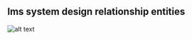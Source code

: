 ## lms system design relationship entities 
![alt text](https://asset.cloudinary.com/dypaebnvv/7ad47ed3b84abe4cda07279d27c99a1a)
